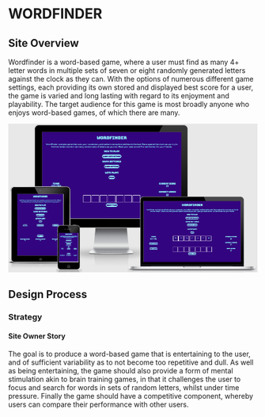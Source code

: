 # WORDFINDER

## Site Overview
Wordfinder is a word-based game, where a user must find as many 4+ letter words in multiple sets of seven or eight randomly generated letters against the clock as they can. With the options of numerous different game settings, each providing its own stored and displayed best score for a user, the game is varied and long lasting with regard to its enjoyment and playability. The target audience for this game is most broadly anyone who enjoys word-based games, of which there are many. 

![am i responsive screenshot](docs/screenshots/am_i_responsive_screenshot.png)

## Design Process

### Strategy

#### Site Owner Story
The goal is to produce a word-based game that is entertaining to the user, and of sufficient variability as to not become too repetitive and dull.  As well as being entertaining, the game should also provide a form of mental stimulation akin to brain training games, in that it challenges the user to focus and search for words in sets of random letters, whilst under time pressure.  Finally the game should have a competitive component, whereby users can compare their performance with other users.


